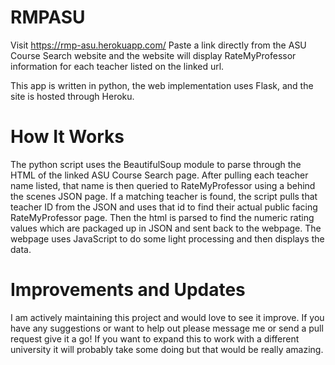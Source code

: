 # RMPASU
Visit https://rmp-asu.herokuapp.com/
Paste a link directly from the ASU Course Search website and the website will display RateMyProfessor information for each teacher listed on the linked url.

This app is written in python, the web implementation uses Flask, and the site is hosted through Heroku.

# How It Works
The python script uses the BeautifulSoup module to parse through the HTML of the linked ASU Course Search page. After pulling each teacher name listed, that name is then queried to RateMyProfessor using a behind the scenes JSON page. If a matching teacher is found, the script pulls that teacher ID from the JSON and uses that id to find their actual public facing RateMyProfessor page. Then the html is parsed to find the numeric rating values which are packaged up in JSON and sent back to the webpage. The webpage uses JavaScript to do some light processing and then displays the data.

# Improvements and Updates
I am actively maintaining this project and would love to see it improve. If you have any suggestions or want to help out please message me or send a pull request give it a go! If you want to expand this to work with a different university it will probably take some doing but that would be really amazing. 
